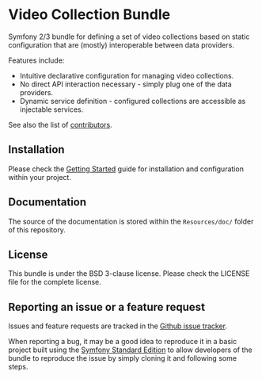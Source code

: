 # Video Collection Bundle

Symfony 2/3 bundle for defining a set of video collections based on static configuration that are
(mostly) interoperable between data providers.

Features include:

* Intuitive declarative configuration for managing video collections.
* No direct API interaction necessary - simply plug one of the data providers.
* Dynamic service definition - configured collections are accessible as injectable services.

See also the list of [contributors](https://github.com/MovingImage24/VideoCollectionBundle/contributors).


## Installation

Please check the [Getting Started](Resources/doc/index.rst) guide for installation and configuration within your project.

## Documentation

The source of the documentation is stored within the `Resources/doc/` folder of this repository.

## License

This bundle is under the BSD 3-clause license. Please check the LICENSE file for the complete license.

## Reporting an issue or a feature request

Issues and feature requests are tracked in the [Github issue tracker](https://github.com/MovingImage24/VideoCollectionBundle/issues).

When reporting a bug, it may be a good idea to reproduce it in a basic project
built using the [Symfony Standard Edition](https://github.com/symfony/symfony-standard)
to allow developers of the bundle to reproduce the issue by simply cloning it
and following some steps.
